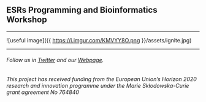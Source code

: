 
## ESRs Programming and Bioinformatics Workshop 
---


![useful image]({{ https://i.imgur.com/KMVYY8O.png }}/assets/ignite.jpg)


---

###### Follow us in [Twitter](https://twitter.com/itn_ignite) and our [Webpage](http://www.itn-ignite.eu/). 

###### This project has received funding from the European Union’s Horizon 2020 research and innovation programme under the Marie Skłodowska-Curie grant agreement No 764840

